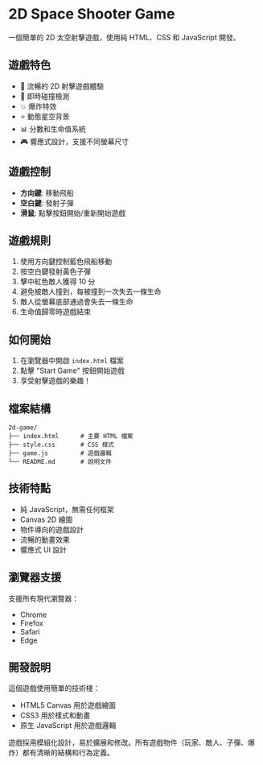 # 2D Space Shooter Game

一個簡單的 2D 太空射擊遊戲，使用純 HTML、CSS 和 JavaScript 開發。

## 遊戲特色

- 🚀 流暢的 2D 射擊遊戲體驗
- 🎯 即時碰撞檢測
- 💥 爆炸特效
- ⭐ 動態星空背景
- 📊 分數和生命值系統
- 🎮 響應式設計，支援不同螢幕尺寸

## 遊戲控制

- **方向鍵**: 移動飛船
- **空白鍵**: 發射子彈
- **滑鼠**: 點擊按鈕開始/重新開始遊戲

## 遊戲規則

1. 使用方向鍵控制藍色飛船移動
2. 按空白鍵發射黃色子彈
3. 擊中紅色敵人獲得 10 分
4. 避免被敵人撞到，每被撞到一次失去一條生命
5. 敵人從螢幕底部通過會失去一條生命
6. 生命值歸零時遊戲結束

## 如何開始

1. 在瀏覽器中開啟 `index.html` 檔案
2. 點擊 "Start Game" 按鈕開始遊戲
3. 享受射擊遊戲的樂趣！

## 檔案結構

```
2d-game/
├── index.html      # 主要 HTML 檔案
├── style.css       # CSS 樣式
├── game.js         # 遊戲邏輯
└── README.md       # 說明文件
```

## 技術特點

- 純 JavaScript，無需任何框架
- Canvas 2D 繪圖
- 物件導向的遊戲設計
- 流暢的動畫效果
- 響應式 UI 設計

## 瀏覽器支援

支援所有現代瀏覽器：
- Chrome
- Firefox
- Safari
- Edge

## 開發說明

這個遊戲使用簡單的技術棧：
- HTML5 Canvas 用於遊戲繪圖
- CSS3 用於樣式和動畫
- 原生 JavaScript 用於遊戲邏輯

遊戲採用模組化設計，易於擴展和修改。所有遊戲物件（玩家、敵人、子彈、爆炸）都有清晰的結構和行為定義。 